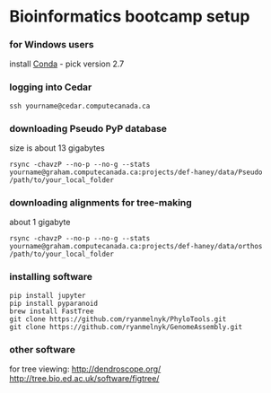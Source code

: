 # Bioinformatics bootcamp setup


### for Windows users

install [Conda](https://www.anaconda.com/download/) - pick version 2.7


### logging into Cedar

```
ssh yourname@cedar.computecanada.ca
```

### downloading Pseudo PyP database
size is about 13 gigabytes
```
rsync -chavzP --no-p --no-g --stats yourname@graham.computecanada.ca:projects/def-haney/data/Pseudo /path/to/your_local_folder
```

### downloading alignments for tree-making
about 1 gigabyte
```
rsync -chavzP --no-p --no-g --stats yourname@graham.computecanada.ca:projects/def-haney/data/orthos /path/to/your_local_folder
```

### installing software

```
pip install jupyter
pip install pyparanoid
brew install FastTree
git clone https://github.com/ryanmelnyk/PhyloTools.git
git clone https://github.com/ryanmelnyk/GenomeAssembly.git
```

### other software

for tree viewing:
http://dendroscope.org/
http://tree.bio.ed.ac.uk/software/figtree/
